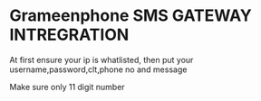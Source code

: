 # Grameenphone SMS GATEWAY INTREGRATION

At first ensure your ip is whatlisted, then put your username,password,clt,phone no and message

Make sure only 11 digit number
